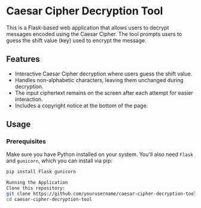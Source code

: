 # Caesar Cipher Decryption Tool

This is a Flask-based web application that allows users to decrypt messages encoded using the Caesar Cipher. The tool prompts users to guess the shift value (key) used to encrypt the message.

## Features

- Interactive Caesar Cipher decryption where users guess the shift value.
- Handles non-alphabetic characters, leaving them unchanged during decryption.
- The input ciphertext remains on the screen after each attempt for easier interaction.
- Includes a copyright notice at the bottom of the page.

## Usage

### Prerequisites

Make sure you have Python installed on your system. You'll also need `Flask` and `gunicorn`, which you can install via pip:

```bash
pip install Flask gunicorn

Running the Application
Clone this repository:
git clone https://github.com/yourusername/caesar-cipher-decryption-tool.git
cd caesar-cipher-decryption-tool

